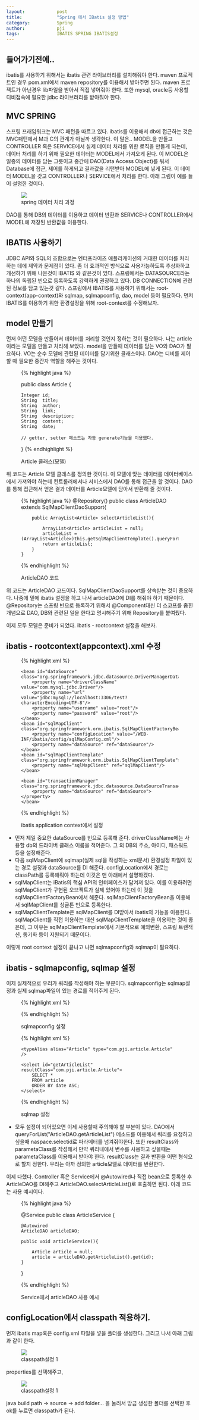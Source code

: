 ```yaml
---
layout:            post
title:             "Spring 에서 IBatis 설정 방법"
category:          Spring
author:            pji
tags:              IBATIS SPRING IBATIS설정
---
```



## 들어가기전에..
 ibatis를 사용하기 위해서는 ibatis 관련 라이브러리를 설치해줘야 한다. maven 프로젝트인 경우 pom.xml에서 maven repository를 이용해서 받아주면 된다.
 maven 프로젝트가 아닌경우 lib파일을 받아서 직접 넣어줘야 한다. 또한 mysql, oracle등 사용할 디비접속에 필요한 jdbc 라이브러리를 받아줘야 한다.

## MVC SPRING
 스프링 프래임워크는 MVC 패턴을 따르고 있다. ibatis를 이용해서 db에 접근하는 것은 MVC패턴에서 M과 C의 관계가 아닐까 생각한다.
 이 말은.. MODEL을 만들고 CONTROLLER 혹은 SERVICE에서 실제 데이터 처리를 위한 로직을 만들게 되는데, 데이터 처리를 하기 위해 필요한 데이터는 MODEL에서 가져오게 된다. 이 MODEL은 일종의 데이터를 담는 그릇이고 중간에 DAO(Data Access Object)를 둬서 Database에 접근, 제어를 하게되고 결과값을 리턴받아 MODEL에 넣게 된다. 이 데이터 MODEL을 갖고 CONTROLLER나 SERVICE에서 처리를 한다.
 아래 그림이 예를 들어 설명한 것이다. 
<figure>
   <img src="/media/img/ibatis picture.png" />
   <figcaption>spring 데이터 처리 과정</figcaption>
</figure>
 DAO를 통해 DB의 데이터를 이용하고 데이터 반환과 SERVICE나 CONTROLLER에서 MODEL에 저장된 반환값을 이용한다.


## IBATIS 사용하기
 JDBC API와 SQL의 조합으로는 엔터프라이즈 애플리캐이션의 거대한 데이터를 처리하는 데에 제약과 문제점이 있다. 좀 더 효과적인 방식으로 사용가능하도록 추상화하고 개선하기 위해 나온것이 IBATIS 와 같은것이 있다. 
 스프링에서는 DATASOURCE라는 하나의 독립된 빈으로 등록하도록 강력하게 권장하고 있다. DB CONNECTION에 관련된 정보를 담고 있는것 같다.
 스프링에서 IBATIS를 사용하기 위해서는 root-context(app-context)와 sqlmap, sqlmapconfig, dao, model 등이 필요하다.
 먼저 IBATIS를 이용하기 위한 환경설정을 위해 root-context를 수정해보자.

## model 만들기
먼저 어떤 모델을 만들어서 데이터를 처리할 것인지 정하는 것이 필요하다. 나는 article이라는 모델을 만들고 처리해 보았다.
model을 만들때 데이터를 담는 VO와 DAO가 필요하다. VO는 순수 모델에 관련된 데이터를 담기위한 클래스이다. DAO는 디비를 제어할 때 필요한 중간자 역할을 해주는 것이다.



 <figure>

{% highlight java %}

public class Article {

	Integer	id;
	String	title;
	String	author;
	String	link;
	String	description;
	String	content;
	String	date;

	// getter, setter 메소드는 자동 generate기능을 이용했다.
}
{% endhighlight %}

   <figcaption>Article 클래스(모델)</figcaption>
</figure>

위 코드는 Article 모델 클래스를 정의한 것이다. 이 모델에 맞는 데이터를 데이터베이스에서 가져와야 하는데 컨트롤러에서나 서비스에서 DAO를 통해 접근을 할 것이다. DAO를 통해 접근해서 얻은 결과 데이터를 Article모델에 담아서 반환해 줄 것이다.

<figure>
{% highlight java %}
	@Repository()
	public class ArticleDAO extends SqlMapClientDaoSupport{
		
		public ArrayList<Article> selectArticleList(){
		 
			ArrayList<Article> articleList = null;
			articleList = (ArrayList<Article>)this.getSqlMapClientTemplate().queryForList("ArticleDAO.getArticleList");
			return articleList;
		}
	}
{% endhighlight %}

   <figcaption>ArticleDAO 코드</figcaption>
</figure>

위 코드는 ArticleDAO 코드이다. SqlMapClientDaoSupport를 상속받는 것이 중요하다. 나중에 밑에 ibatis 설정을 하고 나서 articleDAO에 DI를 해줘야 하기 때문이다. @Repository는 스프링 빈으로 등록하기 위해서 @Component대신 더 스코프를 좁힌 개념으로 DAO, DB와 관련된 일을 한다고 명시해주기 위해 Repository를 붙여줬다.


이제 모두 모델은 준비가 되었다. ibatis - rootcontext 설정을 해보자.





## ibatis - rootcontext(appcontext).xml 수정

 <figure>

{% highlight xml %}

	<bean id="dataSource" class="org.springframework.jdbc.datasource.DriverManagerDataSource">
	    <property name="driverClassName" value="com.mysql.jdbc.Driver"/>
	    <property name="url" value="jdbc:mysql://localhost:3306/test?characterEncoding=UTF-8"/>
	    <property name="username" value="root"/>
	    <property name="password" value="root"/>
	</bean>
	<bean id="sqlMapClient" class="org.springframework.orm.ibatis.SqlMapClientFactoryBean">
	    <property name="configLocation" value="/WEB-INF/ibatis/config/sqlMapConfig.xml"/>
	    <property name="dataSource" ref="dataSource"/>
	</bean>
	<bean id="sqlMapClientTemplate" class="org.springframework.orm.ibatis.SqlMapClientTemplate">
	    <property name="sqlMapClient" ref="sqlMapClient"/>
	</bean>		
	
	<bean id="transactionManager" class="org.springframework.jdbc.datasource.DataSourceTransactionManager">
  		<property name="dataSource" ref="dataSource"></property>
 	</bean>
 
{% endhighlight %}

   <figcaption>ibatis application context에서 설정</figcaption>
</figure>

 - 먼저 제일 중요한 dataSource를 빈으로 등록해 준다. driverClassName에는 사용할 db의 드라이버 클래스 이름을 적어준다. 그 외 DB의 주소, 아이디, 패스워드 등을 설정해준다. 
 - 다음 sqlMapClient에 sqlmap(실제 sql을 작성하는 xml문서) 환경설정 파일이 있는 경로 설정과 dataSource를 DI 해준다. configLocation에서 경로는 classPath를 등록해줘야 하는데 이것은 맨 아래에서 설명하겠다.
 - sqlMapClient는 iBatis의 핵심 API의 인터페이스가 담겨져 있다. 이를 이용하려면 sqlMapClient가 구현된 오브젝트가 실제 있어야 하는데 이 것을 sqlMapClientFactoryBean에서 해준다. sqlMapClientFactoryBean을 이용해서 sqlMapClient를 싱글톤 빈으로 등록한다.
 - sqlMapClientTemplate은 sqlMapClient를 DI받아서 ibatis의 기능을 이용한다. sqlMapClient를 직접 이용하는 대신 sqlMapClientTemplate을 이용하는 것이 좋은데, 그 이유는 sqlMapClientTemplate에서 기본적으로 예외변환, 스프링 트랜잭션, 동기화 등이 지원되기 때문이다.

 이렇게 root context 설정이 끝나고 나면 sqlmapconfig와 sqlmap이 필요하다. 

## ibatis - sqlmapconfig, sqlmap 설정
 이제 실제적으로 우리가 쿼리를 작성해야 하는 부분이다. sqlmapconfig는 sqlmap설정과 실제 sqlmap파일이 있는 경로를 적어주게 된다.

  <figure>

{% highlight xml %}

<?xml version="1.0" encoding="UTF-8"?>
 
<!DOCTYPE sqlMapConfig PUBLIC "-//ibatis.apache.org//DTD SQL Map Config 2.0//EN" 
"http://www.ibatis.com/dtd/sql-map-config-2.dtd">
 
<sqlMapConfig>
 	<settings enhancementEnabled="true" maxTransactions="5"
        maxRequests="32" maxSessions="10" useStatementNamespaces="true"/>
    <sqlMap resource="./app/sqlMap.xml"/>
</sqlMapConfig>
 
{% endhighlight %}

   <figcaption>sqlmapconfig 설정</figcaption>
</figure>



  <figure>

{% highlight xml %}

<?xml version="1.0" encoding="UTF-8"?>
<!DOCTYPE sqlMap PUBLIC "-//iBATIS.com//DTD SQL Map 2.0//EN" "http://www.ibatis.com/dtd/sql-map-2.dtd">
 
<sqlMap namespace="ArticleDAO">
 
    <typeAlias alias="Article" type="com.pji.article.Article" />
 
    <select id="getArticleList" resultClass="com.pji.article.Article">
        SELECT * 
        FROM article
        ORDER BY date ASC;
    </select>
     
</sqlMap>

{% endhighlight %}

   <figcaption>sqlmap 설정</figcaption>
</figure>

- 모두 설정이 되어있으면 이제 사용할때 주의해야 할 부분이 있다. DAO에서 queryForList("ArticleDAO.getArticleList") 메소드를 이용해서 쿼리를 요청하고 싶을때 naspace.selectid로 파라메터를 넘겨줘야한다. 또한 resultClass와 parametaClass를 작성해서 만약 쿼리내에서 변수를 사용하고 싶을때는 parametaClass를 이용해서 받아야 한다. resultClass는 결과 반환을 어떤 형식으로 할지 정한다. 우리는 아까 정의한 article모델로 데이터를 반환한다.

이제 다했다. Controller 혹은 Service에서 @Autowired나 직접 bean으로 등록한 후 ArticleDAO를 DI해주고 ArticleDAO.selectArticleList()로 호출하면 된다. 아래 코드는 사용 예시이다.

  <figure>

{% highlight java %}

@Service
public class ArticleService {
	
	@Autowired
	ArticleDAO articleDAO;

	public void articleService(){
		
		Article article = null;	
		article = articleDAO.getArticleList().get(id);
	}
}

{% endhighlight %}

   <figcaption>Service에서 articleDAO 사용 예시</figcaption>
</figure>


## configLocation에서 classpath 적용하기.
먼저 ibatis map혹은 config.xml 파일을 넣을 폴더를 생성한다. 그리고 나서 아래 그림과 같이 한다.
<figure>
   <img src="/media/img/ibatis_tip1_classpath0.png" />
   <figcaption>classpath설정 1</figcaption>
</figure>
properties를 선택해주고,
<figure>
   <img src="/media/img/ibatis_tip1_classpath1.png" />
   <figcaption>classpath설정 1</figcaption>
</figure>
java build path -> source -> add folder... 을 눌러서 방금 생성한 폴더를 선택한 후 ok를 누르면 classpath가 된다.

